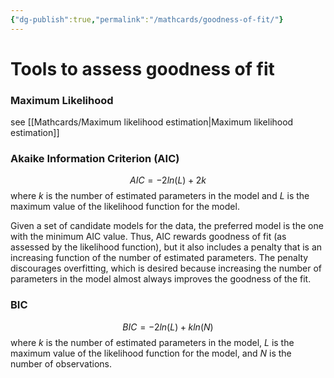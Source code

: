 ```yaml
---
{"dg-publish":true,"permalink":"/mathcards/goodness-of-fit/"}
---
```


# Tools to assess goodness of fit
### Maximum Likelihood
see [[Mathcards/Maximum likelihood estimation\|Maximum likelihood estimation]]

### Akaike Information Criterion (AIC)
$$
AIC = - 2ln(L) + 2k
$$
 where $k$ is the number of estimated parameters in the model and $L$ is the maximum value of the likelihood function for the model.
 
 Given a set of candidate models for the data, the preferred model is the one with the minimum AIC value. 
 Thus, AIC rewards goodness of fit (as assessed by the likelihood function), but it also includes a penalty that is an increasing function of the number of estimated parameters. The penalty discourages overfitting, which is desired because increasing the number of parameters in the model almost always improves the goodness of the fit.
 
### BIC
$$
BIC = - 2ln(L) + kln(N)
$$
 where $k$ is the number of estimated parameters in the model, $L$ is the maximum value of the likelihood function for the model, and $N$ is the number of observations.